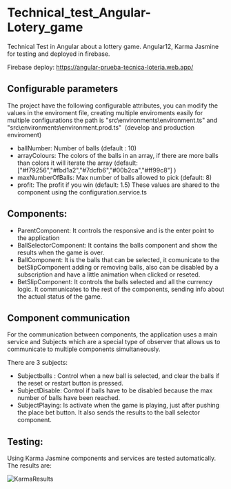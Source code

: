 # Technical_test_Angular-Lotery_game
Technical Test in Angular about a lottery game. Angular12, Karma Jasmine for testing and deployed in firebase. 

Firebase deploy: https://angular-prueba-tecnica-loteria.web.app/

## Configurable parameters

The project have the following configurable attributes, you can modify the values in the enviroment file, creating multiple enviroments easily for multiple configurations
the path is "src\environments\environment.ts" and "src\environments\environment.prod.ts"  (develop and production enviroment)
- ballNumber: Number of balls (default : 10)
- arrayColours: The colors of the balls in an array, if there are more balls than colors it will iterate the array (default: ["#f79256","#fbd1a2","#7dcfb6","#00b2ca","#ff99c8"] )
- maxNumberOfBalls: Max number of balls allowed to pick (default: 8)
- profit: The profit if you win (default: 1.5)
These values are shared to the component using the configuration.service.ts

## Components:

- ParentComponent: It controls the responsive and is the enter point to the application
- BallSelectorComponent: It contains the balls component and show the results when the game is over.
- BallComponent: It is the balls that can be selected, it comunicate to the betSlipComponent adding or removing balls, also can be disabled by a subscription and have a little animation when clicked or reseted.
- BetSlipComponent: It controls the balls selected and all the currency logic. It communicates to the rest of the components, sending info about the actual status of the game.


## Component communication
For the communication between components, the application uses a main service and Subjects which are a special type of observer that allows us to communicate to multiple components simultaneously.

There are 3 subjects:
- Subjectballs : Control when a new ball is selected, and clear the balls if the reset or restart button is pressed. 
- SubjectDisable:  Control if balls have to be disabled because the max number of balls have been reached.
- SubjectPlaying: Is activate when the game is playing, just after pushing the place bet button. It also sends the results to the ball selector component.

##  Testing:

Using Karma Jasmine components and services are tested automatically.
The results are: 

![KarmaResults](https://user-images.githubusercontent.com/33956661/159177151-ae802c06-78c8-4069-99eb-18b6f16ee2a2.png)

